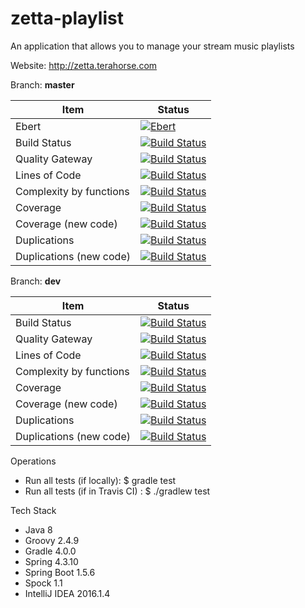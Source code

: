 # zetta-playlist
An application that allows you to manage your stream music playlists

Website: http://zetta.terahorse.com


Branch: **master**

| Item | Status |
| --- | --- |
| Ebert | [![Ebert](https://ebertapp.io/github/topera/zetta-playlist.svg)](https://ebertapp.io/github/topera/zetta-playlist) |
| Build Status | [![Build Status](https://travis-ci.org/topera/zetta-playlist.svg?branch=master)](https://travis-ci.org/topera/zetta-playlist) |
| Quality Gateway | [![Build Status](https://sonarcloud.io/api/badges/gate?key=zetta-playlist)](https://sonarcloud.io/dashboard?id=zetta-playlist)  | 
| Lines of Code |	[![Build Status](https://sonarcloud.io/api/badges/measure?metric=ncloc&key=zetta-playlist)](https://sonarcloud.io/dashboard?id=zetta-playlist) |
| Complexity  by functions |	[![Build Status](https://sonarcloud.io/api/badges/measure?metric=function_complexity&key=zetta-playlist)](https://sonarcloud.io/dashboard?id=zetta-playlist) |
| Coverage |	[![Build Status](https://sonarcloud.io/api/badges/measure?metric=coverage&key=zetta-playlist)](https://sonarcloud.io/dashboard?id=zetta-playlist) |
| Coverage (new code) |	[![Build Status](https://sonarcloud.io/api/badges/measure?metric=new_coverage&key=zetta-playlist)](https://sonarcloud.io/dashboard?id=zetta-playlist) |
| Duplications |	[![Build Status](https://sonarcloud.io/api/badges/measure?metric=new_coverage&key=zetta-playlist)](https://sonarcloud.io/dashboard?id=zetta-playlist) |
| Duplications (new code) |	[![Build Status](https://sonarcloud.io/api/badges/measure?metric=duplicated_lines_density&key=zetta-playlist)](https://sonarcloud.io/dashboard?id=zetta-playlist) |

Branch: **dev**

| Item | Status |
| --- | --- |
| Build Status | [![Build Status](https://travis-ci.org/topera/zetta-playlist.svg?branch=dev)](https://travis-ci.org/topera/zetta-playlist) |
| Quality Gateway | [![Build Status](https://sonarcloud.io/api/badges/gate?key=zetta-playlist%3Adev)](https://sonarcloud.io/dashboard?id=zetta-playlist%3Adev)  | 
| Lines of Code |	[![Build Status](https://sonarcloud.io/api/badges/measure?metric=ncloc&key=zetta-playlist%3Adev)](https://sonarcloud.io/dashboard?id=zetta-playlist%3Adev) |
| Complexity  by functions |	[![Build Status](https://sonarcloud.io/api/badges/measure?metric=function_complexity&key=zetta-playlist%3Adev)](https://sonarcloud.io/dashboard?id=zetta-playlist%3Adev) |
| Coverage |	[![Build Status](https://sonarcloud.io/api/badges/measure?metric=coverage&key=zetta-playlist%3Adev)](https://sonarcloud.io/dashboard?id=zetta-playlist%3Adev) |
| Coverage (new code) |	[![Build Status](https://sonarcloud.io/api/badges/measure?metric=new_coverage&key=zetta-playlist%3Adev)](https://sonarcloud.io/dashboard?id=zetta-playlist%3Adev) |
| Duplications |	[![Build Status](https://sonarcloud.io/api/badges/measure?metric=new_coverage&key=zetta-playlist%3Adev)](https://sonarcloud.io/dashboard?id=zetta-playlist%3Adev) |
| Duplications (new code) |	[![Build Status](https://sonarcloud.io/api/badges/measure?metric=duplicated_lines_density&key=zetta-playlist%3Adev)](https://sonarcloud.io/dashboard?id=zetta-playlist%3Adev) |




Operations
* Run all tests (if locally): $ gradle test
* Run all tests (if in Travis CI) : $ ./gradlew test


Tech Stack

* Java 8
* Groovy 2.4.9
* Gradle 4.0.0
* Spring 4.3.10
* Spring Boot 1.5.6
* Spock 1.1
* IntelliJ IDEA 2016.1.4
